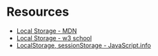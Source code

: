 # Resources

- [Local Storage - MDN](https://developer.mozilla.org/en-US/docs/Web/API/Window/localStorage)
- [Local Storage - w3 school](https://www.w3schools.com/jsref/prop_win_localstorage.asp)
- [LocalStorage, sessionStorage - JavaScript.info](https://javascript.info/localstorage)
